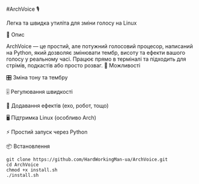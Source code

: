 #ArchVoice 🎙️

Легка та швидка утиліта для зміни голосу на Linux



🔹 Опис

ArchVoice — це простий, але потужний голосовий процесор, написаний на Python, який дозволяє змінювати тембр, висоту та ефекти вашого голосу у реальному часі.
Працює прямо в терміналі та підходить для стрімів, подкастів або просто розваг.
🚀 Можливості

🎛 Зміна тону та тембру

🎚 Регулювання швидкості

🎵 Додавання ефектів (ехо, робот, тощо)

🖥 Підтримка Linux (особливо Arch)

⚡ Простий запуск через Python

📦 Встановлення

    git clone https://github.com/HardWorkingMan-ua/ArchVoice.git
    cd ArchVoice
    chmod +x install.sh
    ./install.sh
